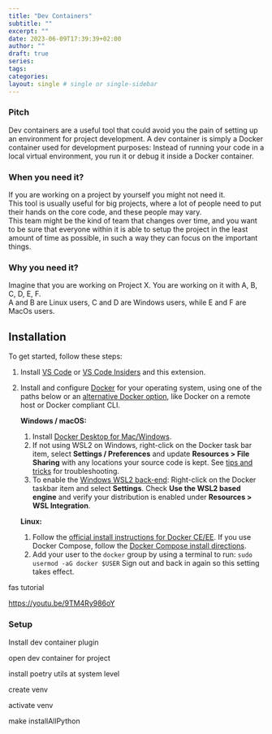 ```yaml
---
title: "Dev Containers"
subtitle: ""
excerpt: ""
date: 2023-06-09T17:39:39+02:00
author: ""
draft: true
series:
tags:
categories:
layout: single # single or single-sidebar
---
```


### Pitch

Dev containers are a useful tool that could avoid you the pain of setting up an environment for project development.
A dev container is simply a Docker container used for development purposes: Instead of running your code in a local virtual environment, you run it or debug it inside a Docker container. 


### When you need it?
If you are working on a project by yourself you might not need it.  
This tool is usually useful for big projects, where a lot of people need to put their hands on the core code, and these people may vary.  
This team might be the kind of team that changes over time, and you want to be sure that everyone within it is able to setup the project in the least amount of time as possible, in such a way they can focus on the important things.

### Why you need it?
Imagine that you are working on Project X. You are working on it with A, B, C, D, E, F.   
A and B are Linux users, C and D are Windows users, while E and F are MacOs users.  




## Installation

To get started, follow these steps:

1. Install [VS Code](https://code.visualstudio.com/) or [VS Code Insiders](https://code.visualstudio.com/insiders/) and this extension.

2. Install and configure [Docker](https://www.docker.com/get-started) for your operating system, using one of the paths below or an [alternative Docker option](https://code.visualstudio.com/remote/advancedcontainers/docker-options), like Docker on a remote host or Docker compliant CLI.

   **Windows / macOS:**

   1. Install [Docker Desktop for Mac/Windows](https://www.docker.com/products/docker-desktop).
   2. If not using WSL2 on Windows, right-click on the Docker task bar item, select **Settings / Preferences** and update **Resources > File Sharing** with any locations your source code is kept. See [tips and tricks](https://aka.ms/vscode-remote/containers/troubleshooting) for troubleshooting.
   3. To enable the [Windows WSL2 back-end](https://aka.ms/vscode-remote/containers/docker-wsl2): Right-click on the Docker taskbar item and select **Settings**. Check **Use the WSL2 based engine** and verify your distribution is enabled under **Resources > WSL Integration**.

   **Linux:**

   1. Follow the [official install instructions for Docker CE/EE](https://docs.docker.com/install/#supported-platforms). If you use Docker Compose, follow the [Docker Compose install directions](https://docs.docker.com/compose/install/).
   2. Add your user to the `docker` group by using a terminal to run: `sudo usermod -aG docker $USER` Sign out and back in again so this setting takes effect.





fas tutorial

https://youtu.be/9TM4Ry986oY





### Setup

Install dev container plugin

open dev container for project

install poetry utils at system level

create venv

activate venv

make installAllPython
